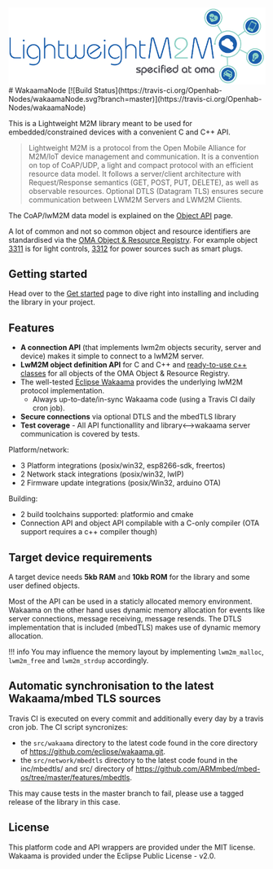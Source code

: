 <picture>
  <source srcset="assets/logo_s.webp" type="image/webp">
  <source srcset="assets/logo_s.png" type="image/png"> 
  <img src="assets/logo_s.png" alt="LwM2M logo">
</picture>
# WakaamaNode [![Build Status](https://travis-ci.org/Openhab-Nodes/wakaamaNode.svg?branch=master)](https://travis-ci.org/Openhab-Nodes/wakaamaNode)

This is a Lightweight M2M library meant to be used for embedded/constrained devices with a convenient C and C++ API.

> Lightweight M2M is a protocol from the Open Mobile Alliance for M2M/IoT device management and communication.
It is a convention on top of CoAP/UDP, a light and compact protocol with an efficient resource data model.
It follows a server/client architecture with Request/Response semantics (GET, POST, PUT, DELETE), as well as observable resources.
Optional DTLS (Datagram TLS) ensures secure communication between LWM2M Servers and LWM2M Clients.

The CoAP/lwM2M data model is explained on the [Object API](https://openhab-nodes.github.io/wakaamaNode/api/about/) page.

A lot of common and not so common object and resource identifiers are standardised via the [OMA Object & Resource Registry](http://www.openmobilealliance.org/wp/OMNA/LwM2M/LwM2MRegistry.html). For example object [3311](http://www.openmobilealliance.org/tech/profiles/lwm2m/3311.xml) is for light controls, [3312](http://www.openmobilealliance.org/tech/profiles/lwm2m/3312.xml) for power sources such as smart plugs.


## Getting started

Head over to the [Get started](quickstart/getting-started.md) page to dive right into installing and including the library in your project.

## Features
* **A connection API** (that implements lwm2m objects security, server and device) makes it simple to connect to a lwM2M server.
* **LwM2M object definition API** for C and C++ and [ready-to-use c++ classes](api/objects-registry.md) for all objects of the OMA Object & Resource Registry.
* The well-tested [Eclipse Wakaama](https://github.com/eclipse/wakaama) provides the underlying lwM2M protocol implementation.
     * Always up-to-date/in-sync Wakaama code (using a Travis CI daily cron job).
* **Secure connections** via optional DTLS and the mbedTLS library
* **Test coverage** - All API functionallity and library<-->wakaama server communication is covered by tests.

Platform/network:

* 3 Platform integrations (posix/win32, esp8266-sdk, freertos)
* 2 Network stack integrations (posix/win32, lwIP)
* 2 Firmware update integrations (posix/Win32, arduino OTA)

Building:

* 2 build toolchains supported: platformio and cmake
* Connection API and object API compilable with a C-only compiler (OTA support requires a c++ compiler though)

## Target device requirements
A target device needs **5kb RAM** and **10kb ROM** for the library and some user defined  objects.

Most of the API can be used in a staticly allocated memory environment.
Wakaama on the other hand uses dynamic memory allocation for events like server
connections, message receiving, message resends. 
The DTLS implementation that is included (mbedTLS) makes use of dynamic memory allocation.

!!! info
    You may influence the memory layout by implementing ``lwm2m_malloc``, ``lwm2m_free`` and ``lwm2m_strdup`` accordingly.

## Automatic synchronisation to the latest Wakaama/mbed TLS sources
Travis CI is executed on every commit and additionally every day by a travis cron job.
The CI script syncronizes:

* the ``src/wakaama`` directory to the latest code found in the core directory of
https://github.com/eclipse/wakaama.git.
* the ``src/network/mbedtls`` directory to the latest code found in the inc/mbedtls/ and src/ directory of
https://github.com/ARMmbed/mbed-os/tree/master/features/mbedtls.

This may cause tests in the master branch to fail, please use a tagged release of the library in this case.

## License
This platform code and API wrappers are provided under the MIT license.
Wakaama is provided under the Eclipse Public License - v2.0.

